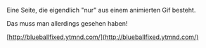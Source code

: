 <!--
.. title: The blue Ball Machine
.. slug: 260-the-blue-ball-machine
.. date: 2007-09-11 17:56:15
.. tags: Internet
.. description: 
.. type: text
-->

Eine Seite, die eigendlich "nur" aus einem animierten Gif besteht.
<!-- TEASER_END -->

Das muss man allerdings gesehen haben!

[http://blueballfixed.ytmnd.com/](http://blueballfixed.ytmnd.com/)
